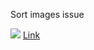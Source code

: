 ---
---
Sort images issue
<link rel="stylesheet" href="{{ site.baseurl }}/css/css.css">
<script src="{{ site.baseurl }}/js/scripts.js"></script>
<img src="{{ site.baseurl }}/assets/edxfc02092021.jpg">
<a href="{{ site.baseurl }}/linkto/">Link</a>
